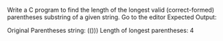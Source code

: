  Write a C program to find the length of the longest valid (correct-formed) parentheses substring  of a given string. Go to the editor
Expected Output:

Original Parentheses string: (()))
Length of longest parentheses: 4